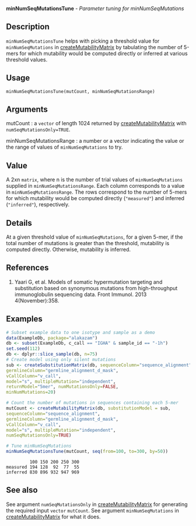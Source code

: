 **minNumSeqMutationsTune** - *Parameter tuning for minNumSeqMutations*

Description
--------------------

`minNumSeqMutationsTune` helps with picking a threshold value for `minNumSeqMutations`
in [createMutabilityMatrix](createMutabilityMatrix.md) by tabulating the number of 5-mers for which 
mutability would be computed directly or inferred at various threshold values.


Usage
--------------------
```
minNumSeqMutationsTune(mutCount, minNumSeqMutationsRange)
```

Arguments
-------------------

mutCount
:   a `vector` of length 1024 returned by 
[createMutabilityMatrix](createMutabilityMatrix.md) with `numSeqMutationsOnly=TRUE`.

minNumSeqMutationsRange
:   a number or a vector indicating the value or the range of values 
of `minNumSeqMutations` to try.




Value
-------------------

A 2xn `matrix`, where n is the number of trial values of `minNumSeqMutations`
supplied in `minNumSeqMutationsRange`. Each column corresponds to a value
in `minNumSeqMutationsRange`. The rows correspond to the number of 5-mers
for which mutability would be computed directly (`"measured"`) and inferred
(`"inferred"`), respectively.


Details
-------------------

At a given threshold value of `minNumSeqMutations`, for a given 5-mer,
if the total number of mutations is greater than the threshold, mutability 
is computed directly. Otherwise, mutability is inferred.


References
-------------------


1. Yaari G, et al. Models of somatic hypermutation targeting and substitution based 
on synonymous mutations from high-throughput immunoglobulin sequencing data. 
Front Immunol. 2013 4(November):358.
 



Examples
-------------------

```R
# Subset example data to one isotype and sample as a demo
data(ExampleDb, package="alakazam")
db <- subset(ExampleDb, c_call == "IGHA" & sample_id == "-1h")
set.seed(112)
db <- dplyr::slice_sample(db, n=75)
# Create model using only silent mutations
sub <- createSubstitutionMatrix(db, sequenceColumn="sequence_alignment",
germlineColumn="germline_alignment_d_mask",
vCallColumn="v_call", 
model="s", multipleMutation="independent",
returnModel="5mer", numMutationsOnly=FALSE,
minNumMutations=20)

# Count the number of mutations in sequences containing each 5-mer
mutCount <- createMutabilityMatrix(db, substitutionModel = sub,
sequenceColumn="sequence_alignment",
germlineColumn="germline_alignment_d_mask",
vCallColumn="v_call",
model="s", multipleMutation="independent",
numSeqMutationsOnly=TRUE)

# Tune minNumSeqMutations
minNumSeqMutationsTune(mutCount, seq(from=100, to=300, by=50))

```


```
         100 150 200 250 300
measured 194 128  92  77  55
inferred 830 896 932 947 969

```



See also
-------------------

See argument `numSeqMutationsOnly` in [createMutabilityMatrix](createMutabilityMatrix.md) 
for generating the required input `vector` `mutCount`. 
See argument `minNumSeqMutations` in [createMutabilityMatrix](createMutabilityMatrix.md)
for what it does.






